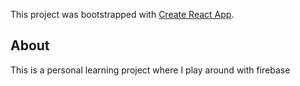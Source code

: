 This project was bootstrapped with [Create React App](https://github.com/facebook/create-react-app).

## About

This is a personal learning project where I play around with firebase
